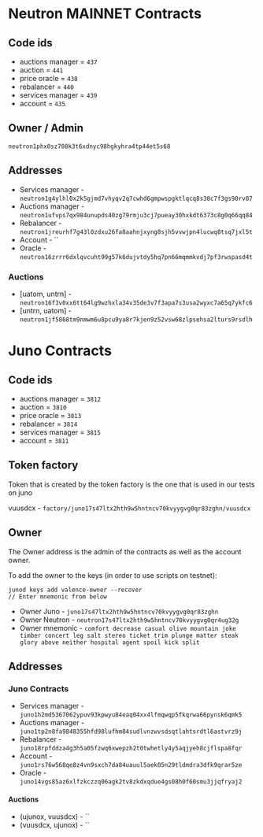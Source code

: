 # Neutron MAINNET Contracts

## Code ids

- auctions manager = `437`
- auction = `441`
- price oracle = `438`
- rebalancer = `440`
- services manager = `439`
- account = `435`

## Owner / Admin
`neutron1phx0sz708k3t6xdnyc98hgkyhra4tp44et5s68`

## Addresses

- Services manager - `neutron1g4ylhl0x2k5gjmd7vhyqv2q7cwhd6gmpwspgktlqcq8s38c7f3gs90rv07`
- Auctions manager - `neutron1ufvps7qx984unupds40zg79rmju3cj7pueay30hxkdt6373c8g0q66qq84`
- Rebalancer - `neutron1jreurhf7g43l0zdxu26fa8aahnjxyng8sjh5vvwjpn4lucwq8tsq7jxl5t`
- Account - ``
- Oracle - `neutron16zrrr6dxlqvcuht99g57k6dujvtdy5hq7pn66mqmmkvdj7pf3rwspasd4t`

### Auctions

- [uatom, untrn] - `neutron16f3v0xx6tt64lg9wzhxla34v35de3v7f3apa7s3usa2wyxc7a65q7ykfc6`
- [untrn, uatom] - `neutron1jf5868tm9nmwm6u8pcu9ya8r7kjen9z52vsw68zlpsehsa2lturs9rsdlh`

# Juno Contracts

## Code ids

- auctions manager = `3812`
- auction = `3810`
- price oracle = `3813`
- rebalancer = `3814`
- services manager = `3815`
- account = `3811`

## Token factory

Token that is created by the token factory is the one that is used in our tests on juno

vuusdcx - `factory/juno17s47ltx2hth9w5hntncv70kvyygvg0qr83zghn/vuusdcx`

## Owner

The Owner address is the admin of the contracts as well as the account owner.

To add the owner to the keys (in order to use scripts on testnet):

```
junod keys add valence-owner --recover
// Enter mnemonic from below
```

- Owner Juno - `juno17s47ltx2hth9w5hntncv70kvyygvg0qr83zghn`
- Owner Neutron - `neutron17s47ltx2hth9w5hntncv70kvyygvg0qr4ug32g`
- Owner mnemonic - `comfort decrease casual olive mountain joke timber concert leg salt stereo ticket trim plunge matter steak glory above neither hospital agent spoil kick split`

## Addresses

### Juno Contracts

- Services manager - `juno1h2md5367062ypuv93kpwyu84eaq04xx4lfmqwqp5fkqrwa66pynsk6qmk5`
- Auctions manager - `juno1tp2n8fa9848355hfd98lufhm84sudlvnzwvsdsqtlahtsrdtl6astvrz9j`
- Rebalancer - `juno18rpfddza4g3h5a05fzwq6xwepzh2t0twhetly4y5aqjyeh8cjflspa8fqr`
- Account - `juno1rs76w568qe8z4vn9sxch7da84uauul5aek05n29tldmdra3dfk9qrar5ze`
- Oracle - `juno14vgs85az6xlfzkczzq06agk2tv8zkdxqdue4gs08h0f60smu3jjqfryaj2`

#### Auctions

- (ujunox, vuusdcx) - ``
- (vuusdcx, ujunox) - ``
